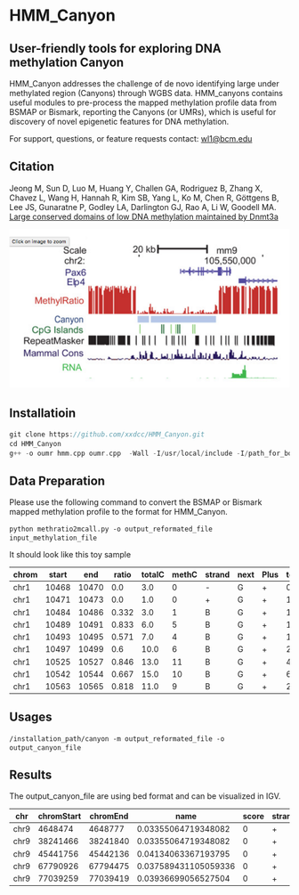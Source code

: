 # HMM_Canyon

## User-friendly tools for exploring DNA methylation Canyon
HMM_Canyon addresses the challenge of de novo identifying large under methylated region (Canyons) through WGBS data. HMM_canyons contains useful modules to pre-process the mapped methylation profile data from BSMAP or Bismark, reporting the Canyons (or UMRs), which is useful for discovery of novel epigenetic features for DNA methylation.

For support, questions, or feature requests contact: wl1@bcm.edu

## Citation
Jeong M, Sun D, Luo M, Huang Y, Challen GA, Rodriguez B, Zhang X, Chavez L, Wang H, Hannah R, Kim SB, Yang L, Ko M, Chen R, Göttgens B, Lee JS, Gunaratne P, Godley LA, Darlington GJ, Rao A, Li W, Goodell MA. [Large conserved domains of low DNA methylation maintained by Dnmt3a](https://www.ncbi.nlm.nih.gov/pmc/articles/PMC3920905/)


![image](canyon.png)


## Installatioin
```C++
git clone https://github.com/xxdcc/HMM_Canyon.git
cd HMM_Canyon
g++ -o oumr hmm.cpp oumr.cpp  -Wall -I/usr/local/include -I/path_for_boost/boost/1.55.0/ -g -O3 -L/spath_for_boost/boost/1.55.0/stage/lib/ -lboost_program_options
```
## Data Preparation
Please use the following command to convert the BSMAP or Bismark mapped methylation profile to the format for HMM_Canyon.
```
python methratio2mcall.py -o output_reformated_file input_methylation_file
```
It should look like this toy sample 

chrom|start|end|ratio|totalC|methC|strand|next|Plus|totalC.1|methC.1|Minus|totalC.2|methC.2|localSeq
---|---|---|---|---|---|---|---|---|---|---|---|---|---|---
chr1|10468|10470|0.0|3.0|0|-|G|+|0.0|0|-|3.0|0|CG
chr1|10471|10473|0.0|1.0|0|+|G|+|1.0|0|-|0.0|0|CG
chr1|10484|10486|0.332|3.0|1|B|G|+|1.0|1|-|2.0|0|CG
chr1|10489|10491|0.833|6.0|5|B|G|+|1.0|1|-|5.0|4|CG
chr1|10493|10495|0.571|7.0|4|B|G|+|1.0|0|-|6.0|4|CG
chr1|10497|10499|0.6|10.0|6|B|G|+|2.0|0|-|8.0|6|CG
chr1|10525|10527|0.846|13.0|11|B|G|+|4.0|3|-|9.0|8|CG
chr1|10542|10544|0.667|15.0|10|B|G|+|6.0|2|-|9.0|8|CG
chr1|10563|10565|0.818|11.0|9|B|G|+|2.0|1|-|9.0|8|CG


## Usages

```
/installation_path/canyon -m output_reformated_file -o output_canyon_file
```

## Results
The output_canyon_file are using bed format and can be visualized in IGV.

chr|chromStart|chromEnd|name|score|strand|thickStart|thickEnd|itemRgb
---|---|---|---|---|---|---|---|---
chr9|4648474|4648777|0.03355064719348082|0|+|4648474|4648777|0
chr9|38241466|38241840|0.03355064719348082|0|+|38241466|38241840|0
chr9|45441756|45442136|0.04134063367193795|0|+|45441756|45442136|0
chr9|67790926|67794475|0.037589431105059336|0|+|67790926|67794475|0
chr9|77039259|77039419|0.03936699056527504|0|+|77039259|77039419|0

